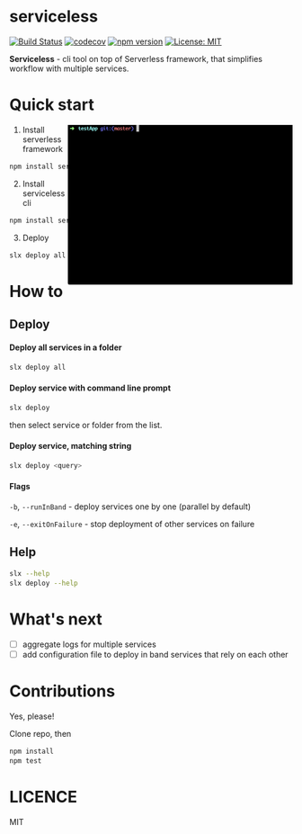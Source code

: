 # serviceless

[![Build Status](http://circleci-badges-max.herokuapp.com/img/8bites/serviceless?token=4482e2625fab30eeca954eec94a73091532f7883)](https://circleci.com/gh/8bites/serviceless) [![codecov](https://codecov.io/gh/8bites/serviceless/branch/master/graph/badge.svg)](https://codecov.io/gh/8bites/serviceless)
 [![npm version](https://badge.fury.io/js/serviceless.svg)](https://badge.fury.io/js/serviceless)
 [![License: MIT](https://img.shields.io/badge/License-MIT-brightgreen.svg)](https://opensource.org/licenses/MIT)

**Serviceless** - cli tool on top of Serverless framework, that simplifies workflow with multiple services.

Quick start
===

<img align="right" width="400" src="./assets/deploy_all.gif" />

1. Install serverless framework
```sh
npm install serverless
```
2. Install serviceless cli
```sh
npm install serviceless
```
3. Deploy
```sh
slx deploy all
```

How to
===

Deploy
------

#### Deploy all services in a folder
```sh
slx deploy all
```

#### Deploy service with command line prompt

```sh
slx deploy
```
then select service or folder from the list.  

#### Deploy service, matching string

```sh
slx deploy <query>
```

#### Flags

`-b`, `--runInBand` - deploy services one by one (parallel by default)

`-e`, `--exitOnFailure` - stop deployment of other services on failure

Help
------
```sh
slx --help
slx deploy --help
```

What's next
===

- [ ] aggregate logs for multiple services
- [ ] add configuration file to deploy in band services that rely on each other

Contributions
===

Yes, please!

Clone repo, then
```sh
npm install
npm test
```

LICENCE
===
MIT
